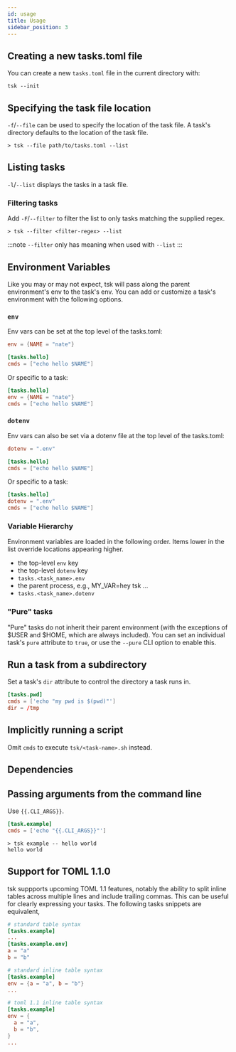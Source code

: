 ```yaml
---
id: usage
title: Usage
sidebar_position: 3
---
```


## Creating a new tasks.toml file

You can create a new `tasks.toml` file in the current directory with:

```shell
tsk --init
```

## Specifying the task file location

`-f`/`--file` can be used to specify the location of the task file. A task's directory defaults to the location of the task file.

```shell
> tsk --file path/to/tasks.toml --list
````

## Listing tasks

`-l`/`--list` displays the tasks in a task file.

### Filtering tasks

Add `-F`/`--filter` to filter the list to only tasks matching the supplied regex.

```shell
> tsk --filter <filter-regex> --list
```

:::note
`--filter` only has meaning when used with `--list`
:::

## Environment Variables

Like you may or may not expect, tsk will pass along the parent environment's env to the task's env. You can add or customize a task's environment with the following options.

### `env`

Env vars can be set at the top level of the tasks.toml:
```toml title="tasks.toml"
env = {NAME = "nate"}

[tasks.hello]
cmds = ["echo hello $NAME"]
```

Or specific to a task:
```toml title="tasks.toml"
[tasks.hello]
env = {NAME = "nate"}
cmds = ["echo hello $NAME"]
```

### `dotenv`

Env vars can also be set via a dotenv file at the top level of the tasks.toml:
```toml title="tasks.toml"
dotenv = ".env"

[tasks.hello]
cmds = ["echo hello $NAME"]
```

Or specific to a task:
```toml title="tasks.toml"
[tasks.hello]
dotenv = ".env"
cmds = ["echo hello $NAME"]
```

### Variable Hierarchy

Environment variables are loaded in the following order. Items lower in the list override locations appearing higher.

- the top-level `env` key
- the top-level `dotenv` key
- `tasks.<task_name>.env`
- the parent process, e.g., MY_VAR=hey tsk ...
- `tasks.<task_name>.dotenv`

### "Pure" tasks

"Pure" tasks do not inherit their parent environment (with the exceptions of $USER and $HOME, which are always included). You can set an individual task's `pure` attribute to `true`, or use the `--pure` CLI option to enable this. 

## Run a task from a subdirectory

Set a task's `dir` attribute to control the directory a task runs in.

```toml
[tasks.pwd]
cmds = ['echo "my pwd is $(pwd)"']
dir = /tmp
````

## Implicitly running a script

Omit `cmds` to execute `tsk/<task-name>.sh` instead.

## Dependencies

## Passing arguments from the command line

Use `{{.CLI_ARGS}}`.

```toml
[task.example]
cmds = ['echo "{{.CLI_ARGS}}"']
```

```shell
> tsk example -- hello world
hello world
```

## Support for TOML 1.1.0

tsk suppports upcoming TOML 1.1 features, notably the ability to split inline tables across multiple lines and include trailing commas. This can be useful for clearly expressing your tasks. The following tasks snippets are equivalent,

```toml
# standard table syntax
[tasks.example]
...
[tasks.example.env]
a = "a"
b = "b"
```

```toml
# standard inline table syntax
[tasks.example]
env = {a = "a", b = "b"}
...
```

```toml
# toml 1.1 inline table syntax
[tasks.example]
env = {
  a = "a",
  b = "b",
}
...
```
